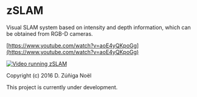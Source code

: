 # zSLAM

Visual SLAM system based on intensity and depth information, which can be obtained from RGB-D cameras.

[https://www.youtube.com/watch?v=aoE4yQKpoGg](https://www.youtube.com/watch?v=aoE4yQKpoGg)

[![Video running zSLAM](https://img.youtube.com/vi/aoE4yQKpoGg/0.jpg)](https://www.youtube.com/watch?v=aoE4yQKpoGg)

Copyright (c) 2016 D. Zúñiga Noël

This project is currently under development.